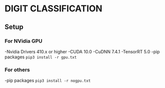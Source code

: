 # DIGIT CLASSIFICATION

## Setup
### For NVidia GPU

-Nvidia Drivers 410.x or higher
-CUDA 10.0
-CuDNN 7.4.1
-TensorRT 5.0
-pip packages `pip3 install -r gpu.txt`

### For others

-pip packages `pip3 install -r nogpu.txt`
